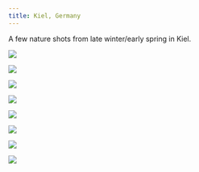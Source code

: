 ```yaml
---
title: Kiel, Germany
---
```


A few nature shots from late winter/early spring in Kiel.

![](/photos/kiel/IMG_0186.jpg)

![](/photos/kiel/IMG_0187.jpg)

![](/photos/kiel/IMG_0191.jpg)

![](/photos/kiel/IMG_0198.jpg)

![](/photos/kiel/IMG_0199.jpg)

![](/photos/kiel/IMG_0204.jpg)

![](/photos/kiel/IMG_0207.jpg)

![](/photos/kiel/IMG_0210.jpg)
